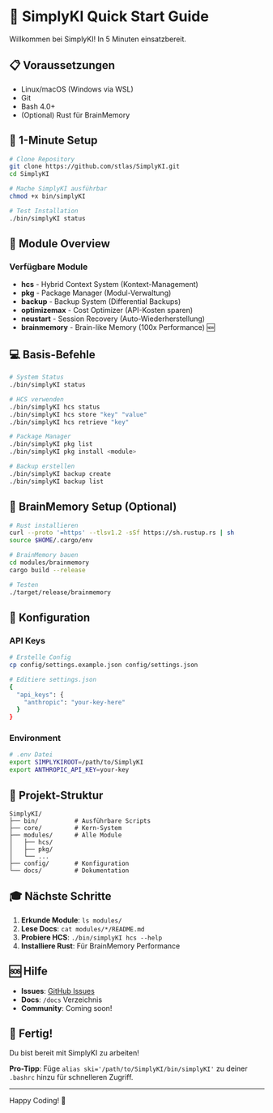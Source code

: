 # 🚀 SimplyKI Quick Start Guide

Willkommen bei SimplyKI! In 5 Minuten einsatzbereit.

## 📋 Voraussetzungen

- Linux/macOS (Windows via WSL)
- Git
- Bash 4.0+
- (Optional) Rust für BrainMemory

## 🎯 1-Minute Setup

```bash
# Clone Repository
git clone https://github.com/stlas/SimplyKI.git
cd SimplyKI

# Mache SimplyKI ausführbar
chmod +x bin/simplyKI

# Test Installation
./bin/simplyKI status
```

## 🧠 Module Overview

### Verfügbare Module
- **hcs** - Hybrid Context System (Kontext-Management)
- **pkg** - Package Manager (Modul-Verwaltung)  
- **backup** - Backup System (Differential Backups)
- **optimizemax** - Cost Optimizer (API-Kosten sparen)
- **neustart** - Session Recovery (Auto-Wiederherstellung)
- **brainmemory** - Brain-like Memory (100x Performance) 🆕

## 💻 Basis-Befehle

```bash
# System Status
./bin/simplyKI status

# HCS verwenden
./bin/simplyKI hcs status
./bin/simplyKI hcs store "key" "value"
./bin/simplyKI hcs retrieve "key"

# Package Manager
./bin/simplyKI pkg list
./bin/simplyKI pkg install <module>

# Backup erstellen
./bin/simplyKI backup create
./bin/simplyKI backup list
```

## 🦀 BrainMemory Setup (Optional)

```bash
# Rust installieren
curl --proto '=https' --tlsv1.2 -sSf https://sh.rustup.rs | sh
source $HOME/.cargo/env

# BrainMemory bauen
cd modules/brainmemory
cargo build --release

# Testen
./target/release/brainmemory
```

## 🔧 Konfiguration

### API Keys
```bash
# Erstelle Config
cp config/settings.example.json config/settings.json

# Editiere settings.json
{
  "api_keys": {
    "anthropic": "your-key-here"
  }
}
```

### Environment
```bash
# .env Datei
export SIMPLYKIROOT=/path/to/SimplyKI
export ANTHROPIC_API_KEY=your-key
```

## 📁 Projekt-Struktur

```
SimplyKI/
├── bin/          # Ausführbare Scripts
├── core/         # Kern-System
├── modules/      # Alle Module
│   ├── hcs/
│   ├── pkg/
│   └── ...
├── config/       # Konfiguration
└── docs/         # Dokumentation
```

## 🎓 Nächste Schritte

1. **Erkunde Module**: `ls modules/` 
2. **Lese Docs**: `cat modules/*/README.md`
3. **Probiere HCS**: `./bin/simplyKI hcs --help`
4. **Installiere Rust**: Für BrainMemory Performance

## 🆘 Hilfe

- **Issues**: [GitHub Issues](https://github.com/stlas/SimplyKI/issues)
- **Docs**: `/docs` Verzeichnis
- **Community**: Coming soon!

## 🎉 Fertig!

Du bist bereit mit SimplyKI zu arbeiten! 

**Pro-Tipp**: Füge `alias ski='/path/to/SimplyKI/bin/simplyKI'` zu deiner `.bashrc` hinzu für schnelleren Zugriff.

---

Happy Coding! 🚀